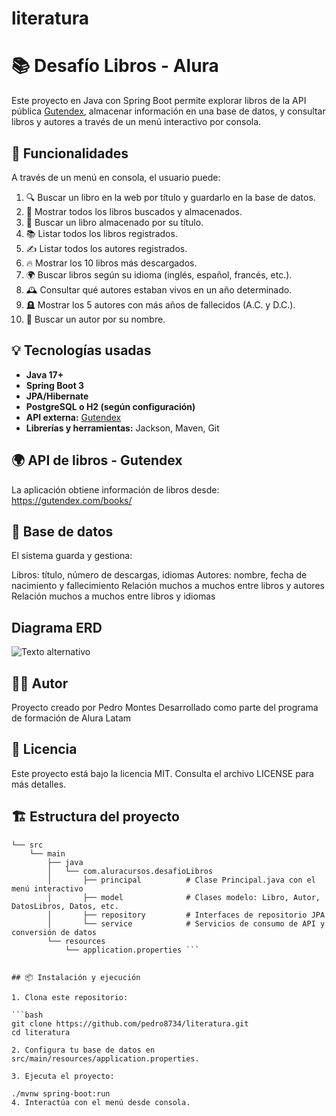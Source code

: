 # literatura
# 📚 Desafío Libros - Alura

Este proyecto en Java con Spring Boot permite explorar libros de la API pública [Gutendex](https://gutendex.com/), almacenar información en una base de datos, y consultar libros y autores a través de un menú interactivo por consola.

## 🚀 Funcionalidades

A través de un menú en consola, el usuario puede:

1. 🔍 Buscar un libro en la web por título y guardarlo en la base de datos.
2. 📖 Mostrar todos los libros buscados y almacenados.
3. 🧠 Buscar un libro almacenado por su título.
4. 📚 Listar todos los libros registrados.
5. ✍️ Listar todos los autores registrados.
6. 🔥 Mostrar los 10 libros más descargados.
7. 🌍 Buscar libros según su idioma (inglés, español, francés, etc.).
8. 🕰️ Consultar qué autores estaban vivos en un año determinado.
9. 🪦 Mostrar los 5 autores con más años de fallecidos (A.C. y D.C.).
10. 🔎 Buscar un autor por su nombre.

## 💡 Tecnologías usadas

- **Java 17+**
- **Spring Boot 3**
- **JPA/Hibernate**
- **PostgreSQL o H2 (según configuración)**
- **API externa:** [Gutendex](https://gutendex.com/)
- **Librerías y herramientas:** Jackson, Maven, Git




## 🌍 API de libros - Gutendex
La aplicación obtiene información de libros desde:
https://gutendex.com/books/



## 📂 Base de datos
El sistema guarda y gestiona:

Libros: título, número de descargas, idiomas
Autores: nombre, fecha de nacimiento y fallecimiento
Relación muchos a muchos entre libros y autores
Relación muchos a muchos entre libros y idiomas

## Diagrama ERD
![Texto alternativo](proyecto)

## 🙋‍♂️ Autor
Proyecto creado por Pedro Montes
Desarrollado como parte del programa de formación de Alura Latam

## 📜 Licencia
Este proyecto está bajo la licencia MIT. Consulta el archivo LICENSE para más detalles.

## 🏗️ Estructura del proyecto

```text
└── src
    └── main
        ├── java
        │   └── com.aluracursos.desafioLibros
        │       ├── principal          # Clase Principal.java con el menú interactivo
        │       ├── model              # Clases modelo: Libro, Autor, DatosLibros, Datos, etc.
        │       ├── repository         # Interfaces de repositorio JPA
        │       └── service            # Servicios de consumo de API y conversión de datos
        └── resources
            └── application.properties ```


## 📦 Instalación y ejecución

1. Clona este repositorio:

```bash
git clone https://github.com/pedro8734/literatura.git
cd literatura

2. Configura tu base de datos en src/main/resources/application.properties.

3. Ejecuta el proyecto:

./mvnw spring-boot:run
4. Interactúa con el menú desde consola.




